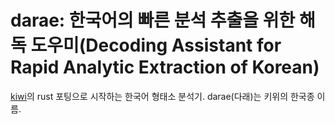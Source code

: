 # darae: 한국어의 빠른 분석 추출을 위한 해독 도우미(Decoding Assistant for Rapid Analytic Extraction of Korean)

[kiwi](https://github.com/bab2min/Kiwi)의 rust 포팅으로 시작하는 한국어 형태소 분석기.
darae(다래)는 키위의 한국종 이름.
